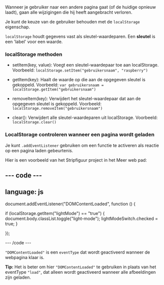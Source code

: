 Wanneer je gebruiker naar een andere pagina gaat (of de huidige opnieuw laadt), gaan alle wijzigingen die hij heeft aangebracht verloren.

Je kunt de keuze van de gebruiker behouden met de `localStorage` eigenschap.

`localStorage` houdt gegevens vast als sleutel-waardeparen. Een **sleutel** is een 'label' voor een waarde.

### localStorage methoden

- setItem(key, value):
  Voegt een sleutel-waardepaar toe aan localStorage.
  Voorbeeld: `localStorage.setItem("gebruikersnaam", "raspberry")`

- getItem(key):
  Haalt de waarde op die aan de opgegeven sleutel is gekoppeld.
  Voorbeeld: `var gebruikersnaam = localStorage.getItem("gebruikersnaam")`

- removeItem(key):
  Verwijdert het sleutel-waardepaar dat aan de opgegeven sleutel is gekoppeld.
  Voorbeeld: `localStorage.removeItem("gebruikersnaam")`

- clear():
  Verwijdert alle sleutel-waardeparen uit localStorage.
  Voorbeeld: `localStorage.clear()`

### LocalStorage controleren wanneer een pagina wordt geladen

Je kunt `.addEventListener` gebruiken om een functie te activeren als reactie op een pagina laden gebeurtenis.

Hier is een voorbeeld van het Stripfiguur project in het Meer web pad:

## --- code ---

## language: js

document.addEventListener("DOMContentLoaded", function () {

if (localStorage.getItem("lightMode") == "true") {
document.body.classList.toggle("light-mode");
lightModeSwitch.checked = true;
}

});

\--- /code ---

`"DOMContentLoaded"` is een `eventType` dat wordt geactiveerd wanneer de webpagina klaar is.

**Tip:** Het is beter om hier `"DOMContentLoaded"` te gebruiken in plaats van het eventType `"load"`, dat alleen wordt geactiveerd wanneer alle afbeeldingen zijn geladen.
